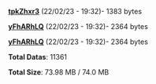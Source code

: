 [**tpkZhxr3**](/data/tpkZhxr3.txt) (22/02/23 - 19:32)- 1383 bytes

[**yFhARhLQ**](/data/yFhARhLQ.txt) (22/02/23 - 19:32)- 2364 bytes

[**yFhARhLQ**](/data/yFhARhLQ.txt) (22/02/23 - 19:32)- 2364 bytes

**Total Datas**: 11361

**Total Size**: 73.98 MB / 74.0 MB
